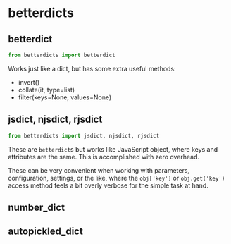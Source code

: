 # betterdicts

## betterdict

``` python
from betterdicts import betterdict
```

Works just like a dict, but has some extra useful methods:

- invert()
- collate(it, type=list)
- filter(keys=None, values=None)

## jsdict, njsdict, rjsdict

``` python
from betterdicts import jsdict, njsdict, rjsdict
```

These are `betterdict`s but works like JavaScript object, where keys and
attributes are the same. This is accomplished with zero overhead.

These can be very convenient when working with parameters, configuration,
settings, or the like, where the `obj['key']` or `obj.get('key')` access method
feels a bit overly verbose for the simple task at hand.

## number_dict

## autopickled_dict

